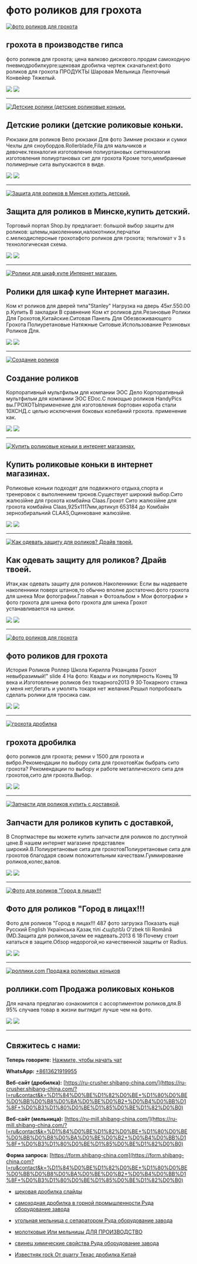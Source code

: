 # фото роликов для грохота

<a href="https://swt.shibang-china.com/?l=ru&img&k=%D1%84%D0%BE%D1%82%D0%BE+%D1%80%D0%BE%D0%BB%D0%B8%D0%BA%D0%BE%D0%B2+%D0%B4%D0%BB%D1%8F+%D0%B3%D1%80%D0%BE%D1%85%D0%BE%D1%82%D0%B0" target="_blank">![фото роликов для грохота](http://static.shibang-china.com/all-800x300/407.jpg)</a>

## грохота в производстве гипса
фото роликов для грохота; цена валково дискового.продам самоходную пневмодробилкуpre:щековая дробилка чертеж скачатьnext:фото роликов для грохота ПРОДУКТЫ Шаровая Мельница Ленточный Конвейер Тяжелый.


<a href="https://whatsapp.shibangsoft.com/WhatsApp.php" target="_blank" title="WhatsApp">![](http://static.shibang-china.com/icon/whatsapp.png)</a> <a href="https://swt.shibang-china.com/?l=ru&icon&k=%D1%84%D0%BE%D1%82%D0%BE+%D1%80%D0%BE%D0%BB%D0%B8%D0%BA%D0%BE%D0%B2+%D0%B4%D0%BB%D1%8F+%D0%B3%D1%80%D0%BE%D1%85%D0%BE%D1%82%D0%B0" target="_blank">![](http://static.shibang-china.com/icon/chat-ru.png)</a>

---

<a href="https://swt.shibang-china.com/?l=ru&img&k=%D1%84%D0%BE%D1%82%D0%BE+%D1%80%D0%BE%D0%BB%D0%B8%D0%BA%D0%BE%D0%B2+%D0%B4%D0%BB%D1%8F+%D0%B3%D1%80%D0%BE%D1%85%D0%BE%D1%82%D0%B0" target="_blank">![Детские ролики (детские роликовые коньки.](http://static.shibang-china.com/all-800x300/198.jpg)</a>

## Детские ролики (детские роликовые коньки.
Рюкзаки для роликов Вело рюкзаки Для фото Зимние рюкзаки и сумки Чехлы для сноубордов.Rollerblade,Fila для мальчиков и девочек.техналогия изготовления полиуртановых ситтехналогия изготовления полиуртановых сит для грохота Кроме того,мембранные полимерные сита выпускаются в виде.


<a href="https://whatsapp.shibangsoft.com/WhatsApp.php" target="_blank" title="WhatsApp">![](http://static.shibang-china.com/icon/whatsapp.png)</a> <a href="https://swt.shibang-china.com/?l=ru&icon&k=%D1%84%D0%BE%D1%82%D0%BE+%D1%80%D0%BE%D0%BB%D0%B8%D0%BA%D0%BE%D0%B2+%D0%B4%D0%BB%D1%8F+%D0%B3%D1%80%D0%BE%D1%85%D0%BE%D1%82%D0%B0" target="_blank">![](http://static.shibang-china.com/icon/chat-ru.png)</a>

---

<a href="https://swt.shibang-china.com/?l=ru&img&k=%D1%84%D0%BE%D1%82%D0%BE+%D1%80%D0%BE%D0%BB%D0%B8%D0%BA%D0%BE%D0%B2+%D0%B4%D0%BB%D1%8F+%D0%B3%D1%80%D0%BE%D1%85%D0%BE%D1%82%D0%B0" target="_blank">![Защита для роликов в Минске,купить детский.](http://static.shibang-china.com/all-800x300/1079.jpg)</a>

## Защита для роликов в Минске,купить детский.
Торговый портал Shop.by предлагает: большой выбор защиты для роликов: шлемы,наколенники,налокотники,перчатки с.мелкодисперсные грохотафото роликов для грохота; тельтомат v 3 s технологическая схема.


<a href="https://whatsapp.shibangsoft.com/WhatsApp.php" target="_blank" title="WhatsApp">![](http://static.shibang-china.com/icon/whatsapp.png)</a> <a href="https://swt.shibang-china.com/?l=ru&icon&k=%D1%84%D0%BE%D1%82%D0%BE+%D1%80%D0%BE%D0%BB%D0%B8%D0%BA%D0%BE%D0%B2+%D0%B4%D0%BB%D1%8F+%D0%B3%D1%80%D0%BE%D1%85%D0%BE%D1%82%D0%B0" target="_blank">![](http://static.shibang-china.com/icon/chat-ru.png)</a>

---

<a href="https://swt.shibang-china.com/?l=ru&img&k=%D1%84%D0%BE%D1%82%D0%BE+%D1%80%D0%BE%D0%BB%D0%B8%D0%BA%D0%BE%D0%B2+%D0%B4%D0%BB%D1%8F+%D0%B3%D1%80%D0%BE%D1%85%D0%BE%D1%82%D0%B0" target="_blank">![Ролики для шкаф купе Интернет магазин.](http://static.shibang-china.com/all-800x300/450.jpg)</a>

## Ролики для шкаф купе Интернет магазин.
Ком кт роликов для дверей типа"Stanley" Нагрузка на дверь 45кг.550.00 р.Купить В закладки В сравнение Ком кт роликов для.Резиновые Ролики Для Грохотов,Китайские.Ситовая Панель Для Обезвоживающего Грохота Полиуретановые Натяжные Ситовые.Использование Резиновых Роликов Для.


<a href="https://whatsapp.shibangsoft.com/WhatsApp.php" target="_blank" title="WhatsApp">![](http://static.shibang-china.com/icon/whatsapp.png)</a> <a href="https://swt.shibang-china.com/?l=ru&icon&k=%D1%84%D0%BE%D1%82%D0%BE+%D1%80%D0%BE%D0%BB%D0%B8%D0%BA%D0%BE%D0%B2+%D0%B4%D0%BB%D1%8F+%D0%B3%D1%80%D0%BE%D1%85%D0%BE%D1%82%D0%B0" target="_blank">![](http://static.shibang-china.com/icon/chat-ru.png)</a>

---

<a href="https://swt.shibang-china.com/?l=ru&img&k=%D1%84%D0%BE%D1%82%D0%BE+%D1%80%D0%BE%D0%BB%D0%B8%D0%BA%D0%BE%D0%B2+%D0%B4%D0%BB%D1%8F+%D0%B3%D1%80%D0%BE%D1%85%D0%BE%D1%82%D0%B0" target="_blank">![Создание роликов](http://static.shibang-china.com/all-800x300/564.jpg)</a>

## Создание роликов
Корпоративный мультфильм для компании ЭОС Дело Корпоративный мультфильм для компании ЭОС EDoc.С помощью роликов HandyPics вы.ГРОХОТЫприменение для изготовления бортовин короба стали 10ХСНД.с целью исключения боковых колебаний грохота. применение как.


<a href="https://whatsapp.shibangsoft.com/WhatsApp.php" target="_blank" title="WhatsApp">![](http://static.shibang-china.com/icon/whatsapp.png)</a> <a href="https://swt.shibang-china.com/?l=ru&icon&k=%D1%84%D0%BE%D1%82%D0%BE+%D1%80%D0%BE%D0%BB%D0%B8%D0%BA%D0%BE%D0%B2+%D0%B4%D0%BB%D1%8F+%D0%B3%D1%80%D0%BE%D1%85%D0%BE%D1%82%D0%B0" target="_blank">![](http://static.shibang-china.com/icon/chat-ru.png)</a>

---

<a href="https://swt.shibang-china.com/?l=ru&img&k=%D1%84%D0%BE%D1%82%D0%BE+%D1%80%D0%BE%D0%BB%D0%B8%D0%BA%D0%BE%D0%B2+%D0%B4%D0%BB%D1%8F+%D0%B3%D1%80%D0%BE%D1%85%D0%BE%D1%82%D0%B0" target="_blank">![Купить роликовые коньки в интернет магазинах.](http://static.shibang-china.com/all-800x300/574.jpg)</a>

## Купить роликовые коньки в интернет магазинах.
Роликовые коньки подходят для подвижного отдыха,спорта и тренеровок с выполнением трюков.Cуществует широкий выбор.Сито жалюзійне для грохота комбайна Claas.Грохот Сито жалюзійне для грохота комбайна Claas,925х1117мм,артикул 653184 до Комбайн зернозбиральний CLAAS,Оцинковане жалюзійне.


<a href="https://whatsapp.shibangsoft.com/WhatsApp.php" target="_blank" title="WhatsApp">![](http://static.shibang-china.com/icon/whatsapp.png)</a> <a href="https://swt.shibang-china.com/?l=ru&icon&k=%D1%84%D0%BE%D1%82%D0%BE+%D1%80%D0%BE%D0%BB%D0%B8%D0%BA%D0%BE%D0%B2+%D0%B4%D0%BB%D1%8F+%D0%B3%D1%80%D0%BE%D1%85%D0%BE%D1%82%D0%B0" target="_blank">![](http://static.shibang-china.com/icon/chat-ru.png)</a>

---

<a href="https://swt.shibang-china.com/?l=ru&img&k=%D1%84%D0%BE%D1%82%D0%BE+%D1%80%D0%BE%D0%BB%D0%B8%D0%BA%D0%BE%D0%B2+%D0%B4%D0%BB%D1%8F+%D0%B3%D1%80%D0%BE%D1%85%D0%BE%D1%82%D0%B0" target="_blank">![Как одевать защиту для роликов? Драйв твоей.](http://static.shibang-china.com/all-800x300/720.jpg)</a>

## Как одевать защиту для роликов? Драйв твоей.
Итак,как одевать защиту для роликов.Наколенники: Если вы надеваете наколенники поверх штанов,то обычно вполне достаточно.фото грохота для шнека Мои фотографии.Главная » Фотоальбом » Мои фотографии » фото грохота для шнека фото грохота для шнека Грохот устанавливается на шнеки.


<a href="https://whatsapp.shibangsoft.com/WhatsApp.php" target="_blank" title="WhatsApp">![](http://static.shibang-china.com/icon/whatsapp.png)</a> <a href="https://swt.shibang-china.com/?l=ru&icon&k=%D1%84%D0%BE%D1%82%D0%BE+%D1%80%D0%BE%D0%BB%D0%B8%D0%BA%D0%BE%D0%B2+%D0%B4%D0%BB%D1%8F+%D0%B3%D1%80%D0%BE%D1%85%D0%BE%D1%82%D0%B0" target="_blank">![](http://static.shibang-china.com/icon/chat-ru.png)</a>

---

<a href="https://swt.shibang-china.com/?l=ru&img&k=%D1%84%D0%BE%D1%82%D0%BE+%D1%80%D0%BE%D0%BB%D0%B8%D0%BA%D0%BE%D0%B2+%D0%B4%D0%BB%D1%8F+%D0%B3%D1%80%D0%BE%D1%85%D0%BE%D1%82%D0%B0" target="_blank">![фото роликов для грохота](http://static.shibang-china.com/all-800x300/270.jpg)</a>

## фото роликов для грохота
История Роликов Роллер Школа Кирилла Рязанцева Грохот невыбразимый!" slide 4 На фото: Квады и их популярность Конец 19 века и.Изготовление роликов без токарного2013 9 30·Токарного станка у меня нет,бегать и умолять токаря нет желания.Решыл попробовать сделать ролики для тросика сам.


<a href="https://whatsapp.shibangsoft.com/WhatsApp.php" target="_blank" title="WhatsApp">![](http://static.shibang-china.com/icon/whatsapp.png)</a> <a href="https://swt.shibang-china.com/?l=ru&icon&k=%D1%84%D0%BE%D1%82%D0%BE+%D1%80%D0%BE%D0%BB%D0%B8%D0%BA%D0%BE%D0%B2+%D0%B4%D0%BB%D1%8F+%D0%B3%D1%80%D0%BE%D1%85%D0%BE%D1%82%D0%B0" target="_blank">![](http://static.shibang-china.com/icon/chat-ru.png)</a>

---

<a href="https://swt.shibang-china.com/?l=ru&img&k=%D1%84%D0%BE%D1%82%D0%BE+%D1%80%D0%BE%D0%BB%D0%B8%D0%BA%D0%BE%D0%B2+%D0%B4%D0%BB%D1%8F+%D0%B3%D1%80%D0%BE%D1%85%D0%BE%D1%82%D0%B0" target="_blank">![грохота дробилка](http://static.shibang-china.com/all-800x300/1350.jpg)</a>

## грохота дробилка
фото роликов для грохота; ремни v 1500 для грохота и вибро.Рекомендации по выбору сита для грохотовКак быбрать сито грохота? Рекомендации по выбору и работе металлического сита для грохотов,сито для грохота.Выбор.


<a href="https://whatsapp.shibangsoft.com/WhatsApp.php" target="_blank" title="WhatsApp">![](http://static.shibang-china.com/icon/whatsapp.png)</a> <a href="https://swt.shibang-china.com/?l=ru&icon&k=%D1%84%D0%BE%D1%82%D0%BE+%D1%80%D0%BE%D0%BB%D0%B8%D0%BA%D0%BE%D0%B2+%D0%B4%D0%BB%D1%8F+%D0%B3%D1%80%D0%BE%D1%85%D0%BE%D1%82%D0%B0" target="_blank">![](http://static.shibang-china.com/icon/chat-ru.png)</a>

---

<a href="https://swt.shibang-china.com/?l=ru&img&k=%D1%84%D0%BE%D1%82%D0%BE+%D1%80%D0%BE%D0%BB%D0%B8%D0%BA%D0%BE%D0%B2+%D0%B4%D0%BB%D1%8F+%D0%B3%D1%80%D0%BE%D1%85%D0%BE%D1%82%D0%B0" target="_blank">![Запчасти для роликов купить с доставкой,](http://static.shibang-china.com/all-800x300/1220.jpg)</a>

## Запчасти для роликов купить с доставкой,
В Спортмастере вы можете купить запчасти для роликов по доступной цене.В нашем интернет магазине представлен широкий.В.Полиуретановые сита для грохотовПолиуретановые сита для грохотов благодаря своим положительным качествам.Гуммирование роликов,колес,валов.


<a href="https://whatsapp.shibangsoft.com/WhatsApp.php" target="_blank" title="WhatsApp">![](http://static.shibang-china.com/icon/whatsapp.png)</a> <a href="https://swt.shibang-china.com/?l=ru&icon&k=%D1%84%D0%BE%D1%82%D0%BE+%D1%80%D0%BE%D0%BB%D0%B8%D0%BA%D0%BE%D0%B2+%D0%B4%D0%BB%D1%8F+%D0%B3%D1%80%D0%BE%D1%85%D0%BE%D1%82%D0%B0" target="_blank">![](http://static.shibang-china.com/icon/chat-ru.png)</a>

---

<a href="https://swt.shibang-china.com/?l=ru&img&k=%D1%84%D0%BE%D1%82%D0%BE+%D1%80%D0%BE%D0%BB%D0%B8%D0%BA%D0%BE%D0%B2+%D0%B4%D0%BB%D1%8F+%D0%B3%D1%80%D0%BE%D1%85%D0%BE%D1%82%D0%B0" target="_blank">![Фото для роликов "Город в лицах!!!](http://static.shibang-china.com/all-800x300/366.jpg)</a>

## Фото для роликов "Город в лицах!!!
Фото для роликов "Город в лицах!!! 487 фото загрузка Показать ещё Русский English Українська Қазақ тілі Հայերեն O'zbek tili Română (MD.Защита для роликов,зачем ее надевать.2013 6 18·Почему стоит кататься в защите.Обзор недорогой,но качественной защиты от Radius.


<a href="https://whatsapp.shibangsoft.com/WhatsApp.php" target="_blank" title="WhatsApp">![](http://static.shibang-china.com/icon/whatsapp.png)</a> <a href="https://swt.shibang-china.com/?l=ru&icon&k=%D1%84%D0%BE%D1%82%D0%BE+%D1%80%D0%BE%D0%BB%D0%B8%D0%BA%D0%BE%D0%B2+%D0%B4%D0%BB%D1%8F+%D0%B3%D1%80%D0%BE%D1%85%D0%BE%D1%82%D0%B0" target="_blank">![](http://static.shibang-china.com/icon/chat-ru.png)</a>

---

<a href="https://swt.shibang-china.com/?l=ru&img&k=%D1%84%D0%BE%D1%82%D0%BE+%D1%80%D0%BE%D0%BB%D0%B8%D0%BA%D0%BE%D0%B2+%D0%B4%D0%BB%D1%8F+%D0%B3%D1%80%D0%BE%D1%85%D0%BE%D1%82%D0%B0" target="_blank">![роллики.com Продажа роликовых коньков](http://static.shibang-china.com/all-800x300/329.jpg)</a>

## роллики.com Продажа роликовых коньков
Для начала предлагаю ознакомится с ассортиментом роликов,для.В 95% случаев товар в жизни выглядит лучше чем на фото.

<a href="https://whatsapp.shibangsoft.com/WhatsApp.php" target="_blank" title="WhatsApp">![](http://static.shibang-china.com/icon/whatsapp.png)</a> <a href="https://swt.shibang-china.com/?l=ru&icon&k=%D1%84%D0%BE%D1%82%D0%BE+%D1%80%D0%BE%D0%BB%D0%B8%D0%BA%D0%BE%D0%B2+%D0%B4%D0%BB%D1%8F+%D0%B3%D1%80%D0%BE%D1%85%D0%BE%D1%82%D0%B0" target="_blank">![](http://static.shibang-china.com/icon/chat-ru.png)</a>

---
## Свяжитесь с нами:

**Теперь говорите:** [Нажмите, чтобы начать чат](https://swt.shibang-china.com?l=ru&contact&k=%D1%84%D0%BE%D1%82%D0%BE+%D1%80%D0%BE%D0%BB%D0%B8%D0%BA%D0%BE%D0%B2+%D0%B4%D0%BB%D1%8F+%D0%B3%D1%80%D0%BE%D1%85%D0%BE%D1%82%D0%B0)

**WhatsApp:**  [+8613621919955](https://whatsapp.shibangsoft.com/WhatsApp.php)

**Веб-сайт (дробилка):** [https://ru-crusher.shibang-china.com/](https://ru-crusher.shibang-china.com/?l=ru&contact&k=%D1%84%D0%BE%D1%82%D0%BE+%D1%80%D0%BE%D0%BB%D0%B8%D0%BA%D0%BE%D0%B2+%D0%B4%D0%BB%D1%8F+%D0%B3%D1%80%D0%BE%D1%85%D0%BE%D1%82%D0%B0)

**Веб-сайт (мельница):** [https://ru-mill.shibang-china.com/](https://ru-mill.shibang-china.com/?l=ru&contact&k=%D1%84%D0%BE%D1%82%D0%BE+%D1%80%D0%BE%D0%BB%D0%B8%D0%BA%D0%BE%D0%B2+%D0%B4%D0%BB%D1%8F+%D0%B3%D1%80%D0%BE%D1%85%D0%BE%D1%82%D0%B0)

**Форма запроса:** [https://form.shibang-china.com](https://form.shibang-china.com?l=ru&contact&k=%D1%84%D0%BE%D1%82%D0%BE+%D1%80%D0%BE%D0%BB%D0%B8%D0%BA%D0%BE%D0%B2+%D0%B4%D0%BB%D1%8F+%D0%B3%D1%80%D0%BE%D1%85%D0%BE%D1%82%D0%B0)

* [щековая дробилка слайды](../103/%D1%89%D0%B5%D0%BA%D0%BE%D0%B2%D0%B0%D1%8F%20%D0%B4%D1%80%D0%BE%D0%B1%D0%B8%D0%BB%D0%BA%D0%B0%20%D1%81%D0%BB%D0%B0%D0%B9%D0%B4%D1%8B.md)

* [самоходная дробилка в горной промышленности Руда оборудование завода](../100/%D1%81%D0%B0%D0%BC%D0%BE%D1%85%D0%BE%D0%B4%D0%BD%D0%B0%D1%8F%20%D0%B4%D1%80%D0%BE%D0%B1%D0%B8%D0%BB%D0%BA%D0%B0%20%D0%B2%20%D0%B3%D0%BE%D1%80%D0%BD%D0%BE%D0%B9%20%D0%BF%D1%80%D0%BE%D0%BC%D1%8B%D1%88%D0%BB%D0%B5%D0%BD%D0%BD%D0%BE%D1%81%D1%82%D0%B8%20%D0%A0%D1%83%D0%B4%D0%B0%20%D0%BE%D0%B1%D0%BE%D1%80%D1%83%D0%B4%D0%BE%D0%B2%D0%B0%D0%BD%D0%B8%D0%B5%20%D0%B7%D0%B0%D0%B2%D0%BE%D0%B4%D0%B0.md)

* [угольная мельница с сепаратором Руда оборудование завода](../102/%D1%83%D0%B3%D0%BE%D0%BB%D1%8C%D0%BD%D0%B0%D1%8F%20%D0%BC%D0%B5%D0%BB%D1%8C%D0%BD%D0%B8%D1%86%D0%B0%20%D1%81%20%D1%81%D0%B5%D0%BF%D0%B0%D1%80%D0%B0%D1%82%D0%BE%D1%80%D0%BE%D0%BC%20%D0%A0%D1%83%D0%B4%D0%B0%20%D0%BE%D0%B1%D0%BE%D1%80%D1%83%D0%B4%D0%BE%D0%B2%D0%B0%D0%BD%D0%B8%D0%B5%20%D0%B7%D0%B0%D0%B2%D0%BE%D0%B4%D0%B0.md)

* [молотковые Или мельницы ДЛЯ ПРОИЗВОДСТВО](../91/%D0%BC%D0%BE%D0%BB%D0%BE%D1%82%D0%BA%D0%BE%D0%B2%D1%8B%D0%B5%20%D0%98%D0%BB%D0%B8%20%D0%BC%D0%B5%D0%BB%D1%8C%D0%BD%D0%B8%D1%86%D1%8B%20%D0%94%D0%9B%D0%AF%20%D0%9F%D0%A0%D0%9E%D0%98%D0%97%D0%92%D0%9E%D0%94%D0%A1%D0%A2%D0%92%D0%9E.md)

* [свинец химические свойства Руда оборудование завода](../97/%D1%81%D0%B2%D0%B8%D0%BD%D0%B5%D1%86%20%D1%85%D0%B8%D0%BC%D0%B8%D1%87%D0%B5%D1%81%D0%BA%D0%B8%D0%B5%20%D1%81%D0%B2%D0%BE%D0%B9%D1%81%D1%82%D0%B2%D0%B0%20%D0%A0%D1%83%D0%B4%D0%B0%20%D0%BE%D0%B1%D0%BE%D1%80%D1%83%D0%B4%D0%BE%D0%B2%D0%B0%D0%BD%D0%B8%D0%B5%20%D0%B7%D0%B0%D0%B2%D0%BE%D0%B4%D0%B0.md)

* [Известняк rock От quarry Техас дробилка Китай](../92/%D0%98%D0%B7%D0%B2%D0%B5%D1%81%D1%82%D0%BD%D1%8F%D0%BA%20rock%20%D0%9E%D1%82%20quarry%20%D0%A2%D0%B5%D1%85%D0%B0%D1%81%20%D0%B4%D1%80%D0%BE%D0%B1%D0%B8%D0%BB%D0%BA%D0%B0%20%D0%9A%D0%B8%D1%82%D0%B0%D0%B9.md)